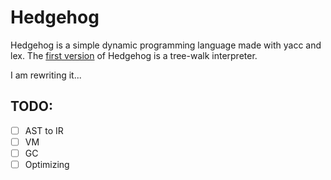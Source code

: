 # Hedgehog

Hedgehog is a simple dynamic programming language made with yacc and lex.
The [first version](https://github.com/yangtau/hedgehog/tree/first_version) of Hedgehog is a tree-walk interpreter.

I am rewriting it...

## TODO:

- [ ] AST to IR
- [ ] VM
- [ ] GC
- [ ] Optimizing
